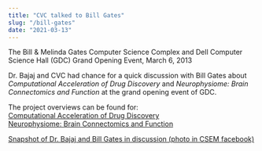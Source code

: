 ```yaml
---
title: "CVC talked to Bill Gates"
slug: "/bill-gates"
date: "2021-03-13"
---
```


The Bill & Melinda Gates Computer Science Complex and Dell Computer Science Hall (GDC) Grand Opening Event, March 6, 2013

Dr. Bajaj and CVC had chance for a quick discussion with Bill Gates about _Computational Acceleration of Drug Discovery_ and _Neurophysiome: Brain Connectomics and Function_ at the grand opening event of GDC.

The project overviews can be found for:  
[Computational Acceleration of Drug Discovery](http://cvcweb.ices.utexas.edu/posters/GDC-poster-HIV.pdf)  
[Neurophysiome: Brain Connectomics and Function](http://cvcweb.ices.utexas.edu/posters/GDC-poster-brain.pdf)

[Snapshot of Dr. Bajaj and Bill Gates in discussion (photo in CSEM facebook)](https://www.facebook.com/photo.php?fbid=486264941433434set=a.204672209592710.50049.110892928970639&type=1&theater)
